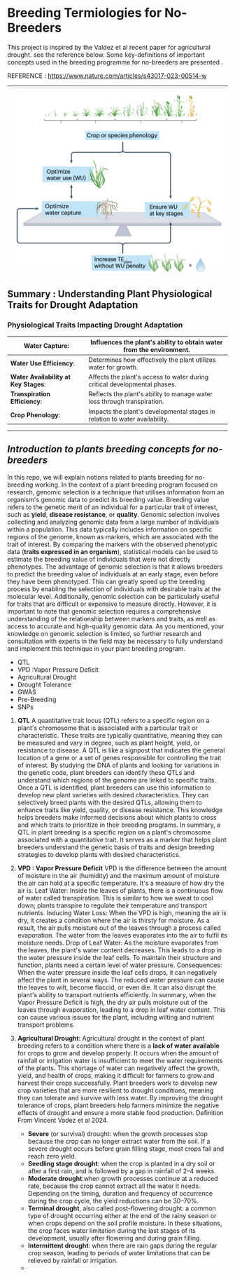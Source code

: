 # Breeding Termiologies for No-Breeders


This project is inspired by the Valdez et al recent paper for agricultural drought. see the reference below. Some key-definitions of important concepts used in the breeding programme for no-breeders are presented . 

REFERENCE : https://www.nature.com/articles/s43017-023-00514-w



------

![](https://github.com/mmbaye/Breeding4Dummies/blob/main/figures/drought.png)

## Summary : Understanding Plant Physiological Traits for Drought Adaptation
### Physiological Traits Impacting Drought Adaptation

| **Water Capture**:                    | Influences the plant's ability to obtain water from the environment. |
| ------------------------------------- | ------------------------------------------------------------ |
| **Water Use Efficiency**:             | Determines how effectively the plant utilizes water for growth. |
| **Water Availability at Key Stages**: | Affects the plant's access to water during critical developmental phases. |
| **Transpiration Efficiency**:         | Reflects the plant's ability to manage water loss through transpiration. |
| **Crop Phenology**:                   | Impacts the plant's developmental stages in relation to water availability. |



------



## *Introduction to plants breeding concepts for no-breeders*

In this repo, we will explain notions related to plants breeding for no-breeding working. 
In the context of a plant breeding program focused on research, genomic selection is a technique that utilises information from an organism's genomic data to predict its breeding value. Breeding value refers to the genetic merit of an individual for a particular trait of interest, such as **yield**, **disease resistance**, or **quality**.
Genomic selection involves collecting and analyzing genomic data from a large number of individuals within a population. This data typically includes information on specific regions of the genome, known as markers, which are associated with the trait of interest. By comparing the markers with the observed phenotypic data (**traits expressed in an organism**), statistical models can be used to estimate the breeding value of individuals that were not directly phenotypes. The advantage of genomic selection is that it allows breeders to predict the breeding value of individuals at an early stage, even before they have been phenotyped. This can greatly speed up the breeding process by enabling the selection of individuals with desirable traits at the molecular level. Additionally, genomic selection can be particularly useful for traits that are difficult or expensive to measure directly.
However, it is important to note that genomic selection requires a comprehensive understanding of the relationship between markers and traits, as well as access to accurate and high-quality genomic data. As you mentioned, your knowledge on genomic selection is limited, so further research and consultation with experts in the field may be necessary to fully understand and implement this technique in your plant breeding program.

- QTL
- VPD :Vapor Pressure Deficit
- Agricultural Drought
- Drought Tolerance
- GWAS
- Pre-Breeding
- SNPs


1. **QTL** 
A quantitative trait locus (QTL) refers to a specific region on a plant's chromosome that is associated with a particular trait or characteristic. These traits are typically quantitative, meaning they can be measured and vary in degree, such as plant height, yield, or resistance to disease.
A QTL is like a signpost that indicates the general location of a gene or a set of genes responsible for controlling the trait of interest. By studying the DNA of plants and looking for variations in the genetic code, plant breeders can identify these QTLs and understand which regions of the genome are linked to specific traits.
Once a QTL is identified, plant breeders can use this information to develop new plant varieties with desired characteristics. They can selectively breed plants with the desired QTLs, allowing them to enhance traits like yield, quality, or disease resistance. This knowledge helps breeders make informed decisions about which plants to cross and which traits to prioritize in their breeding programs.
In summary, a QTL in plant breeding is a specific region on a plant's chromosome associated with a quantitative trait. It serves as a marker that helps plant breeders understand the genetic basis of traits and design breeding strategies to develop plants with desired characteristics.

2. **VPD : Vapor Pressure Deficit**
VPD is the difference between the amount of moisture in the air (humidity) and the maximum amount of moisture the air can hold at a specific temperature. It's a measure of how dry the air is. Leaf Water: Inside the leaves of plants, there is a continuous flow of water called transpiration. This is similar to how we sweat to cool down; plants transpire to regulate their temperature and transport nutrients.
Inducing Water Loss: When the VPD is high, meaning the air is dry, it creates a condition where the air is thirsty for moisture. As a result, the air pulls moisture out of the leaves through a process called evaporation. The water from the leaves evaporates into the air to fulfil its moisture needs.
Drop of Leaf Water: As the moisture evaporates from the leaves, the plant's water content decreases. This leads to a drop in the water pressure inside the leaf cells. To maintain their structure and function, plants need a certain level of water pressure.
Consequences: When the water pressure inside the leaf cells drops, it can negatively affect the plant in several ways. The reduced water pressure can cause the leaves to wilt, become flaccid, or even die. It can also disrupt the plant's ability to transport nutrients efficiently.
In summary, when the Vapor Pressure Deficit is high, the dry air pulls moisture out of the leaves through evaporation, leading to a drop in leaf water content. This can cause various issues for the plant, including wilting and nutrient transport problems.

3. **Agricultural Drought**:
   Agricultural drought in the context of plant breeding refers to a condition where there is a **lack of water available** for crops to grow and develop properly. It occurs when the amount of rainfall or irrigation water is insufficient to meet the water requirements of the plants. This shortage of water can negatively affect the growth, yield, and health of crops, making it difficult for farmers to grow and harvest their crops successfully. Plant breeders work to develop new crop varieties that are more resilient to drought conditions, meaning they can tolerate and survive with less water. By improving the drought tolerance of crops, plant breeders help farmers minimize the negative effects of drought and ensure a more stable food production.
   Definition From Vincent Vadez et al 2024.
   - **Severe** (or survival) drought: when the growth processes stop because the crop can no longer extract water from the soil. If a severe drought occurs before grain filling stage, most crops fail and reach zero yield.
   - **Seedling stage drought**: when the crop is planted in a dry soil or after a first rain, and is followed by a gap in rainfall of 2–4 weeks.
   - **Moderate drought**:when growth processes continue at a reduced rate, because the crop cannot extract all the water it needs. Depending on the timing, duration and frequency of occurrence during the crop cycle, the yield reductions can be 30–70%.
   - **Terminal drought**, also called post-flowering drought: a common type of drought occurring either at the end of the rainy season or when crops depend on the soil profile moisture. In these situations, the crop faces water limitation during the last stages of its development, usually after flowering and during grain filling.
   - **Intermittent drought**: when there are rain gaps during the regular crop season, leading to periods of water limitations that can be relieved by rainfall or irrigation.
   - 







